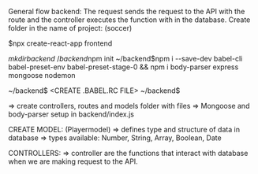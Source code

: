General flow backend: 
  The request sends the request to the API with the route and the controller executes the function with in the database.
Create folder in the name of project: (soccer)

$npx create-react-app frontend

$mkdir backend
~/backend$npm init
~/backend$npm i --save-dev babel-cli babel-preset-env babel-preset-stage-0 && npm i body-parser express mongoose nodemon

~/backend$ <CREATE .BABEL.RC FILE>
~/backend$ <CHANGE PACKAGE.JSON START SCRIPT>

=> create controllers, routes and models folder with files
=> Mongoose and body-parser setup in backend/index.js

CREATE MODEL: (Playermodel)
  => defines type and structure of data in database
  => types available: Number, String, Array, Boolean, Date

CONTROLLERS: 
  => controller are the functions that interact with database when we are making request to the API.

